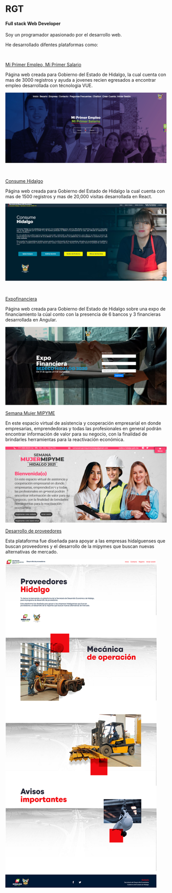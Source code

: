# RGT
#### Full stack Web Developer
Soy un programador apasionado por el desarrollo web.

He desarrollado difentes plataformas como:

&nbsp;

[Mi Primer Empleo, Mi Primer Salario](http://miprimerempleo.hidalgo.gob.mx/)

Página web creada para Gobierno del Estado de Hidalgo, la cual cuenta con mas de 3000 registros y ayuda a jovenes recien egresados a encontrar empleo desarrollada con técnologia VUE.

![Mi Primer Empleo](images/miprimerempleo.png)

&nbsp;


[Consume Hidalgo](https://consume.hidalgo.com.mx)

Página web creada para Gobierno del Estado de Hidalgo la cual cuenta con mas de 1500 registros y mas de 20,000 visitas desarrollada en React.

![Consume Hidalgo](images/consumehidalgo.png)


&nbsp;



[Expofinanciera](http://google.com.mx)

Página web creada para Gobierno del Estado de Hidalgo sobre una expo de financiamiento la cúal conto con la presencia de 6 bancos y 3 financieras desarrollada en Angular.


![Expofinanciamiento](images/expofinanciera.png)


[Semana Mujer MIPYME](http://semanamujermipyme.hidalgo.gob.mx/)

En este espacio virtual de asistencia y cooperación empresarial en donde empresarias, emprendedoras y todas las profesionales en general podrán encontrar información de valor para su negocio, con la finalidad de brindarles herramientas para la reactivación económica. 

![MujerMIPYME](images/mujermipyme.png)





[Desarrollo de proveedores](https://desarrollodeproveedores.hidalgo.gob.mx/)

Esta plataforma fue diseñada para apoyar a las empresas hidalguenses que buscan proveedores y el desarrollo de la mipymes que buscan nuevas alternativas de mercado.
                    
![DesarrolloDeProveedores](images/DesarrolloDeProveedores.png)



